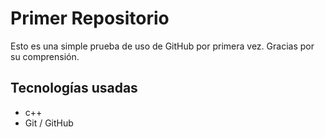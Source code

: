 # Primer Repositorio
Esto es una simple prueba de uso de GitHub por primera vez. 
Gracias por su comprensión.

## Tecnologías usadas
- c++
- Git / GitHub
